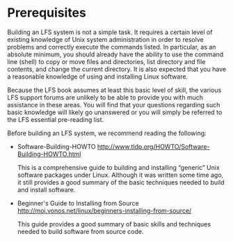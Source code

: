 # Prerequisites

Building an LFS system is not a simple task. It requires a certain level of existing knowledge of Unix system administration in order to resolve problems and correctly execute the commands listed. In particular, as an absolute minimum, you should already have the ability to use the command line (shell) to copy or move files and directories, list directory and file contents, and change the current directory. It is also expected that you have a reasonable knowledge of using and installing Linux software.

Because the LFS book assumes at least this basic level of skill, the various LFS support forums are unlikely to be able to provide you with much assistance in these areas. You will find that your questions regarding such basic knowledge will likely go unanswered or you will simply be referred to the LFS essential pre-reading list.

Before building an LFS system, we recommend reading the following:

<ul>
    <li class="listitem">
    <p>
        Software-Building-HOWTO <a class="ulink" href=
        "Software Building HOWTO">http://www.tldp.org/HOWTO/Software-Building-HOWTO.html</a>
    </p>
    <p>
        This is a comprehensive guide to building and installing
        <span class="quote">&ldquo;<span class=
        "quote">generic</span>&rdquo;</span> Unix software packages
        under Linux. Although it was written some time ago, it still
        provides a good summary of the basic techniques needed to build
        and install software.
    </p>
    </li>
    <li class="listitem">
    <p>
        Beginner's Guide to Installing from Source <a class="ulink"
        href=
        "Beginners Installing from Source">http://moi.vonos.net/linux/beginners-installing-from-source/</a>
    </p>
    <p>
        This guide provides a good summary of basic skills and
        techniques needed to build software from source code.
    </p>
    </li>
</ul>
